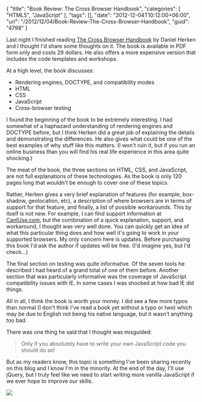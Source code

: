 {
	"title": "Book Review: The Cross Browser Handbook",
	"categories": [
		"HTML5",
		"JavaScript"
	],
	"tags": [],
	"date": "2012-12-04T10:12:00+06:00",
	"url": "/2012/12/04/Book-Review-The-Cross-Browser-Handbook",
	"guid": "4798"
}

Last night I finished reading <a href="http://crossbrowserbook.com/">The Cross Browser Handbook</a> by Daniel Herken and I thought I'd share some thoughts on it. The book is available in PDF form only and costs 29 dollars. He also offers a more expensive version that includes the code templates and workshops.
<!--more-->
At a high level, the book discusses:

<ul>
<li>Rendering engines, DOCTYPE, and compatibility modes</li>
<li>HTML</li>
<li>CSS</li>
<li>JavaScript</li>
<li>Cross-browser testing</li>
</ul>

I found the beginning of the book to be extremely interesting. I had somewhat of a haphazard understanding of rendering engines and DOCTYPE before, but I think Herken did a great job of explaining the details and demonstrating the differences. He also gives what could be one of the best examples of why stuff like this matters. (I won't ruin it, but if you run an online business than you will find his real life experience in this area quite shocking.) 

The meat of the book, the three sections on HTML, CSS, and JavaScript, are not full explanations of these technologies. As the book is only 120 pages long that wouldn't be enough to cover one of these topics. 

Rather, Herken gives a very brief explanation of features (for example, box-shadow,  geolocation, etc), a description of where browsers are in terms of support for that feature, and finally, a list of possible workarounds. This by itself is not new. For example, I can find support information at <a href="http://www.caniuse.com">CanIUse.com</a>, but the combination of a quick explanation, support, and workaround, I thought was very well done. You can quickly get an idea of what this particular thing does and how well it's going to work in your supported browsers. My only concern here is updates. Before purchasing this book I'd ask the author if updates will be free. (I'd imagine yes, but I'd check...) 

The final section on testing was quite informative. Of the seven tools he described I had heard of a grand total of one of them before. Another section that was particularly informative was the coverage of JavaScript compatibility issues with IE. In some cases I was shocked at how bad IE did things.

All in all, I think the book is worth your money. I did see a few more typos than normal (I don't think I've read a book yet without a typo or two) which may be due to English not being his native language, but it wasn't anything too bad. 

There was one thing he said that I thought was misguided:

<blockquote>
Only if you absolutely have to write your own JavaScript code you should do so!
</blockquote>

But as my readers know, this topic is something I've been sharing recently on this blog and I know I'm in the minority. At the end of the day, I'll use jQuery, but I truly feel like we need to start writing more vanilla JavaScript if we ever hope to improve our skills. 

<img src="https://static.raymondcamden.com/images/medium-book.png" />